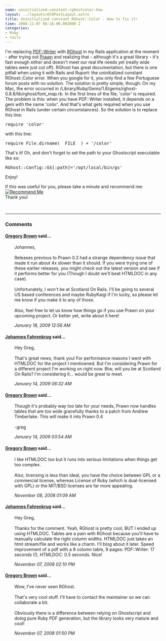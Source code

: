 ```yaml
--- 
name: uninitialized-constant-rghostcolor-how
layout: ../layouts/OldPostLayout.astro
title: Uninitialized constant RGhost::Color - How to fix it!
time: 2008-11-07 06:16:00.002000 Z
categories: 
- Ruby
- rails
---
```

I'm replacing <a href="http://ruby-pdf.rubyforge.org/pdf-writer/">PDF::Writer</a> with <a href="http://rghost.rubyforge.org/">RGhost</a> in my Rails application at the moment - after trying out <a href="http://prawn.majesticseacreature.com/">Prawn</a> and realizing that - although it's a great library - it's fast enough either and doesn't meet our real life needs yet (really wide tables were just cut off). 
RGhost has great documentation, but there is one pitfall when using it with Rails and Ruport: the uninitialized constant RGhost::Color error. When you google for it, you only find a few Portuguese forum posts with no solution. The solution is pretty simple, though: On my Mac, the error occurred in /Library/Ruby/Gems/1.8/gems/rghost-0.8.6/lib/rghost/font_map.rb. In the first lines of the file, 'color' is required. The problem is this: when you have PDF::Writer installed, it depends on a  gem with the name 'color'. And that's what gets required when you use RGhost in Rails (under certain circumstances). So the solution is to replace this line:
<pre class="prettyprint">require 'color'</pre>
with this line:
<pre class="prettyprint">require File.dirname(__FILE__) + '/color'</pre>
That's it! Oh, and don't forget to set the path to your Ghostscript executable like so:
<pre class="prettyprint">RGhost::Config::GS[:path]='/opt/local/bin/gs'</pre>
Enjoy!
<p>If this was useful for you, please take a minute and recommend me:<br /><a href="http://workingwithrails.com/recommendation/new/person/11816-johannes-fahrenkrug"><img alt="Recommend Me" src="http://workingwithrails.com/images/tools/compact-small-button.jpg" /></a><br />Thank you!</p>
<br/><hr/><h3>Comments</h3>
<div class="swcomment"><h4><a href="http://www.blogger.com/profile/15726193040616078049">Gregory Brown</a> said...</h4>
<p style="margin-left: 30px">Johannes,<BR/><BR/>Releases previous to Prawn 0.3 had a strange dependency issue that made it run about 4x slower than it should.  If you were trying one of these earlier releases, you might check out the latest version and see if it performs better for you (Though I doubt we'll beat HTMLDOC in any case).<BR/><BR/>Unfortunately, I won't be at Scotland On Rails.  I'll be going to several US based conferences and maybe RubyKaigi if I'm lucky, so please let me know if you make it to any of those.<BR/><BR/>Also, feel free to let us know how things go if you use Prawn on your upcoming project.  Or better yet, write about it here!</p>
<em class="swlightgray" style="margin-left: 30px">January 18, 2009 12:56 AM</em></div>
<div class="swcomment"><h4><a href="http://www.blogger.com/profile/06650223978538123548">Johannes Fahrenkrug</a> said...</h4>
<p style="margin-left: 30px">Hey Greg,<BR/><BR/>That's great news, thank you! For performance reasons I went with HTMLDOC for the project I mentioened. But I'm considering Prawn for a different project I'm working on right now. Btw, will you be at Scotland On Rails? I'm considering it... would be great to meet.</p>
<em class="swlightgray" style="margin-left: 30px">January 14, 2009 06:32 AM</em></div>
<div class="swcomment"><h4><a href="http://www.blogger.com/profile/15726193040616078049">Gregory Brown</a> said...</h4>
<p style="margin-left: 30px">Though it's probably way too late for your needs, Prawn now handles tables that are too wide gracefully thanks to a patch from Andrew Timberlake.   This will make it into Prawn 0.4<BR/><BR/>-greg</p>
<em class="swlightgray" style="margin-left: 30px">January 14, 2009 03:54 AM</em></div>
<div class="swcomment"><h4><a href="http://www.blogger.com/profile/15726193040616078049">Gregory Brown</a> said...</h4>
<p style="margin-left: 30px">I like HTMLDOC too but it runs into serious limitations when things get too complex.<BR/><BR/>Also, licensing is less than ideal, you have the choice between GPL or a commercial license, whereas License of Ruby (which is dual-licensed with GPL) or the MIT/BSD licenses are far more appealing.</p>
<em class="swlightgray" style="margin-left: 30px">November 08, 2008 01:09 AM</em></div>
<div class="swcomment"><h4><a href="http://www.blogger.com/profile/06650223978538123548">Johannes Fahrenkrug</a> said...</h4>
<p style="margin-left: 30px">Hey Greg,<BR/><BR/>Thanks for the comment. Yeah, RGhost is pretty cool, BUT I ended up using HTMLDOC. Tables are a pain with RGhost because you'll have to manually calculate the right column widths. HTMLDOC just takes an html stream/file and works like a charm. I'll blog about it later. Speed improvement of a pdf with a 8 column table, 9 pages: PDF::Writer: 17 seconds (!), HTMLDOC: 0.5 seconds. Nice!</p>
<em class="swlightgray" style="margin-left: 30px">November 07, 2008 02:10 PM</em></div>
<div class="swcomment"><h4><a href="http://www.blogger.com/profile/15726193040616078049">Gregory Brown</a> said...</h4>
<p style="margin-left: 30px">Wow, I've never seen RGhost.<BR/><BR/>That's very cool stuff.  I'll have to contact the maintainer so we can collaborate a bit.<BR/><BR/>Obviously there is a difference between relying on Ghostscript and doing pure Ruby PDF generation, but the library looks very mature and cool!</p>
<em class="swlightgray" style="margin-left: 30px">November 07, 2008 01:50 PM</em></div>
